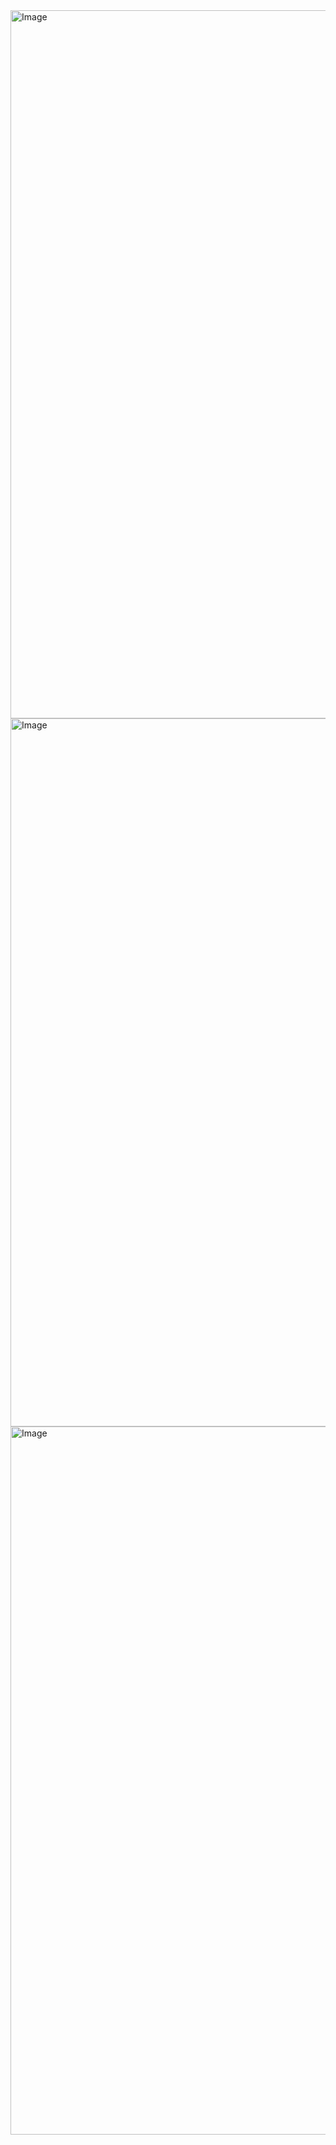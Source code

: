 <img width="535" height="1133" alt="Image" src="https://github.com/user-attachments/assets/afebc149-b86e-45c0-93a5-d06ad87cf88e" />
<img width="535" height="1133" alt="Image" src="https://github.com/user-attachments/assets/d0c8535c-1a62-45bb-a9f5-a1b236e89cf1" />
<img width="535" height="1133" alt="Image" src="https://github.com/user-attachments/assets/0aa7c4ea-0592-44ed-8971-87fecb999184" />
